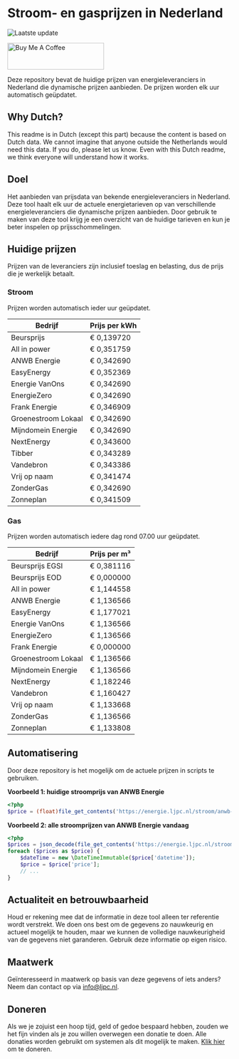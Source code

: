 # Stroom- en gasprijzen in Nederland

![Laatste update](https://img.shields.io/badge/laatste%20update-2023--10--10%2019%3A00%20CET-brightgreen)

<a href="https://www.buymeacoffee.com/Lars-" target="_blank"><img src="https://cdn.buymeacoffee.com/buttons/v2/default-orange.png" alt="Buy Me A Coffee" height="60" style="height: 60px !important;width: 217px !important;" ></a>

Deze repository bevat de huidige prijzen van energieleveranciers in Nederland die dynamische prijzen aanbieden. De prijzen worden elk uur automatisch geüpdatet.

## Why Dutch?

This readme is in Dutch (except this part) because the content is based on Dutch data. We cannot imagine that anyone outside the Netherlands would need this data. If you do, please let us know. Even with this Dutch readme, we think
everyone will understand how it works.

## Doel

Het aanbieden van prijsdata van bekende energieleveranciers in Nederland. Deze tool haalt elk uur de actuele energietarieven op van verschillende energieleveranciers die dynamische prijzen aanbieden. Door gebruik te maken van deze tool
krijg je een overzicht van de huidige tarieven en kun je beter inspelen op prijsschommelingen.

## Huidige prijzen

Prijzen van de leveranciers zijn inclusief toeslag en belasting, dus de prijs die je werkelijk betaalt.

### Stroom

Prijzen worden automatisch ieder uur geüpdatet.

 Bedrijf | Prijs per kWh 
---------|---------------
Beursprijs | € 0,139720
All in power | € 0,351759
ANWB Energie | € 0,342690
EasyEnergy | € 0,352369
Energie VanOns | € 0,342690
EnergieZero | € 0,342690
Frank Energie | € 0,346909
Groenestroom Lokaal | € 0,342690
Mijndomein Energie | € 0,342690
NextEnergy | € 0,343600
Tibber | € 0,343289
Vandebron | € 0,343386
Vrij op naam | € 0,341474
ZonderGas | € 0,342690
Zonneplan | € 0,341509


### Gas

Prijzen worden automatisch iedere dag rond 07.00 uur geüpdatet.

 Bedrijf | Prijs per m³ 
---------|--------------
Beursprijs EGSI | € 0,381116
Beursprijs EOD | € 0,000000
All in power | € 1,144558
ANWB Energie | € 1,136566
EasyEnergy | € 1,177021
Energie VanOns | € 1,136566
EnergieZero | € 1,136566
Frank Energie | € 0,000000
Groenestroom Lokaal | € 1,136566
Mijndomein Energie | € 1,136566
NextEnergy | € 1,182246
Vandebron | € 1,160427
Vrij op naam | € 1,133668
ZonderGas | € 1,136566
Zonneplan | € 1,133808


## Automatisering

Door deze repository is het mogelijk om de actuele prijzen in scripts te gebruiken.

**Voorbeeld 1: huidige stroomprijs van ANWB Energie**

```php
<?php
$price = (float)file_get_contents('https://energie.ljpc.nl/stroom/anwb-energie-nu.txt');

```

**Voorbeeld 2: alle stroomprijzen van ANWB Energie vandaag**

```php
<?php
$prices = json_decode(file_get_contents('https://energie.ljpc.nl/stroom/all-in-power-vandaag.json'),true);
foreach ($prices as $price) {
    $dateTime = new \DateTimeImmutable($price['datetime']);
    $price = $price['price'];
    // ...
}
```

## Actualiteit en betrouwbaarheid

Houd er rekening mee dat de informatie in deze tool alleen ter referentie wordt verstrekt. We doen ons best om de gegevens zo nauwkeurig en actueel mogelijk te houden, maar we kunnen de volledige nauwkeurigheid van de gegevens niet
garanderen. Gebruik deze informatie op eigen risico.

## Maatwerk

Geïnteresseerd in maatwerk op basis van deze gegevens of iets anders? Neem dan contact op
via [info@ljpc.nl](mailto:info@ljpc.nl?subject=Energie%20prijzen).

## Doneren

Als we je zojuist een hoop tijd, geld of gedoe bespaard hebben, zouden we het fijn vinden als je zou willen overwegen een
donatie te doen. Alle donaties worden gebruikt om systemen als dit mogelijk te
maken. [Klik hier](https://www.buymeacoffee.com/Lars-) om te doneren.
